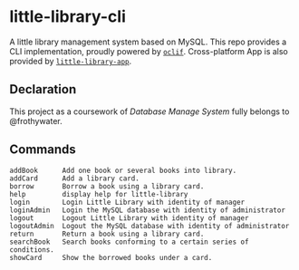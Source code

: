 # little-library-cli

A little library management system based on MySQL.
This repo provides a CLI implementation, proudly powered by [`oclif`](https://oclif.io). Cross-platform App is also provided by [`little-library-app`](https://github.com/frothywater/little-library-app).

## Declaration

This project as a coursework of _Database Manage System_ fully belongs to @frothywater.

## Commands

```
addBook      Add one book or several books into library.
addCard      Add a library card.
borrow       Borrow a book using a library card.
help         display help for little-library
login        Login Little Library with identity of manager
loginAdmin   Login the MySQL database with identity of administrator
logout       Logout Little Library with identity of manager
logoutAdmin  Logout the MySQL database with identity of administrator
return       Return a book using a library card.
searchBook   Search books conforming to a certain series of conditions.
showCard     Show the borrowed books under a card.
```
